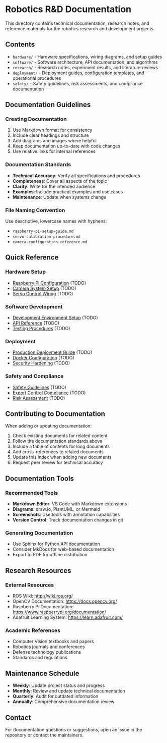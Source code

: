 # Robotics R&D Documentation

This directory contains technical documentation, research notes, and reference materials for the robotics research and development projects.

## Contents

- `hardware/` - Hardware specifications, wiring diagrams, and setup guides
- `software/` - Software architecture, API documentation, and algorithms
- `research/` - Research notes, experiment results, and literature reviews
- `deployment/` - Deployment guides, configuration templates, and operational procedures
- `safety/` - Safety guidelines, risk assessments, and compliance documentation

## Documentation Guidelines

### Creating Documentation

1. Use Markdown format for consistency
2. Include clear headings and structure
3. Add diagrams and images where helpful
4. Keep documentation up-to-date with code changes
5. Use relative links for internal references

### Documentation Standards

- **Technical Accuracy**: Verify all specifications and procedures
- **Completeness**: Cover all aspects of the topic
- **Clarity**: Write for the intended audience
- **Examples**: Include practical examples and use cases
- **Maintenance**: Update when systems change

### File Naming Convention

Use descriptive, lowercase names with hyphens:
- `raspberry-pi-setup-guide.md`
- `servo-calibration-procedure.md`
- `camera-configuration-reference.md`

## Quick Reference

### Hardware Setup
- [Raspberry Pi Configuration](hardware/raspberry-pi-setup.md) (TODO)
- [Camera System Setup](hardware/camera-setup.md) (TODO)
- [Servo Control Wiring](hardware/servo-wiring.md) (TODO)

### Software Development
- [Development Environment Setup](software/dev-environment.md) (TODO)
- [API Reference](software/api-reference.md) (TODO)
- [Testing Procedures](software/testing-guide.md) (TODO)

### Deployment
- [Production Deployment Guide](deployment/production-guide.md) (TODO)
- [Docker Configuration](deployment/docker-setup.md) (TODO)
- [Security Hardening](deployment/security-hardening.md) (TODO)

### Safety and Compliance
- [Safety Guidelines](safety/safety-guidelines.md) (TODO)
- [Export Control Compliance](safety/export-control.md) (TODO)
- [Risk Assessment](safety/risk-assessment.md) (TODO)

## Contributing to Documentation

When adding or updating documentation:

1. Check existing documents for related content
2. Follow the documentation standards above
3. Include a table of contents for long documents
4. Add cross-references to related documents
5. Update this index when adding new documents
6. Request peer review for technical accuracy

## Documentation Tools

### Recommended Tools
- **Markdown Editor**: VS Code with Markdown extensions
- **Diagrams**: draw.io, PlantUML, or Mermaid
- **Screenshots**: Use tools with annotation capabilities
- **Version Control**: Track documentation changes in git

### Generating Documentation
- Use Sphinx for Python API documentation
- Consider MkDocs for web-based documentation
- Export to PDF for offline distribution

## Research Resources

### External Resources
- ROS Wiki: http://wiki.ros.org/
- OpenCV Documentation: https://docs.opencv.org/
- Raspberry Pi Documentation: https://www.raspberrypi.org/documentation/
- Adafruit Learning System: https://learn.adafruit.com/

### Academic References
- Computer Vision textbooks and papers
- Robotics journals and conferences
- Defense technology publications
- Standards and regulations

## Maintenance Schedule

- **Weekly**: Update project status and progress
- **Monthly**: Review and update technical documentation
- **Quarterly**: Audit for outdated information
- **Annually**: Comprehensive documentation review

## Contact

For documentation questions or suggestions, open an issue in the repository or contact the maintainers.
